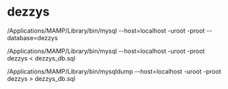 # dezzys

/Applications/MAMP/Library/bin/mysql --host=localhost -uroot -proot --database=dezzys

/Applications/MAMP/Library/bin/mysql --host=localhost -uroot -proot dezzys < dezzys_db.sql

/Applications/MAMP/Library/bin/mysqldump --host=localhost -uroot -proot dezzys > dezzys_db.sql

